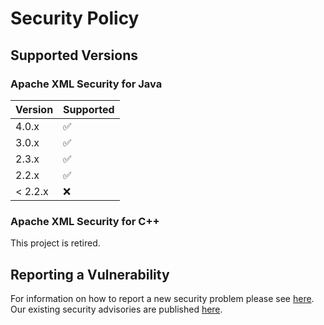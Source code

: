 # Security Policy

## Supported Versions

### Apache XML Security for Java

| Version | Supported          |
| ------- | ------------------ |
| 4.0.x   | :white_check_mark: |
| 3.0.x   | :white_check_mark: |
| 2.3.x   | :white_check_mark: |
| 2.2.x   | :white_check_mark: |
| < 2.2.x | :x:                |

### Apache XML Security for C++

This project is retired.

## Reporting a Vulnerability

For information on how to report a new security problem please see [here](https://www.apache.org/security/).
Our existing security advisories are published [here](http://santuario.apache.org/secadv.html).
